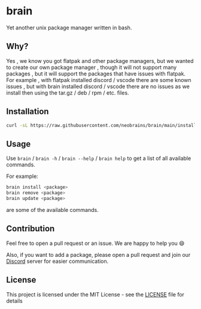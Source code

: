# brain

Yet another unix package manager written in bash.

## Why?

Yes , we know you got flatpak and other package managers, but we wanted to create our own package manager , though it will not support many packages , but it will support the packages that have issues with flatpak. For example , with flatpak installed discord / vscode there are some known issues , but with brain installed discord / vscode there are no issues as we install then using the tar.gz / deb / rpm / etc. files.

## Installation

```bash
curl -sL https://raw.githubusercontent.com/neobrains/brain/main/install.sh | bash
```

## Usage

Use `brain` / `brain -h` / `brain --help` / `brain help` to get a list of all available commands.

For example:

```bash
brain install <package>
brain remove <package>
brain update <package>
```

are some of the available commands.

## Contribution

Feel free to open a pull request or an issue. We are happy to help you :smile:

Also, if you want to add a package, please open a pull request and join our [Discord](https://discord.gg/xEEpJvE9py) server for easier communication.

## License

This project is licensed under the MIT License - see the [LICENSE](LICENSE) file for details
